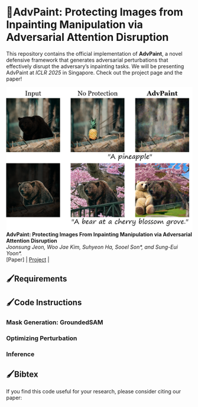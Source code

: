  
# 🎨AdvPaint: Protecting Images from Inpainting Manipulation via Adversarial Attention Disruption
This repository contains the official implementation of **AdvPaint**, a novel defensive framework that generates adversarial perturbations that effectively
disrupt the adversary’s inpainting tasks. We will be presenting AdvPaint at _ICLR 2025_ in Singapore. Check out the project page and the paper!

![test](https://github.com/JoonsungJeon/AdvPaint/blob/main/figs/test.png)
**AdvPaint: Protecting Images From Inpainting Manipulation via Adversarial Attention Disruption**  
_Joonsung Jeon, Woo Jae Kim, Suhyeon Ha, Sooel Son*, and Sung-Eui Yoon*._  
[Paper] | [Project](https://sgvr.kaist.ac.kr/~joonsung/AdvPaint/) | 

## 🖌️Requirements

## 🖌️Code Instructions
### Mask Generation: GroundedSAM

### Optimizing Perturbation


### Inference



## 🖌️Bibtex
If you find this code useful for your research, please consider citing our paper:
